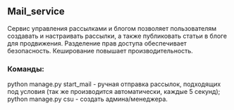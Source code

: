 ## Mail_service

Сервис управления рассылками и блогом позволяет пользователям создавать и настраивать рассылки, а также публиковать статьи в блоге для продвижения. Разделение прав доступа обеспечивает безопасность. Кеширование повышает производительность.

### Команды:

python manage.py start_mail - ручная отправка рассылок, подходящих под условия (так же производится автоматически, каждые 5 секунд);
python manage.py csu - создать админа/менеджера.
